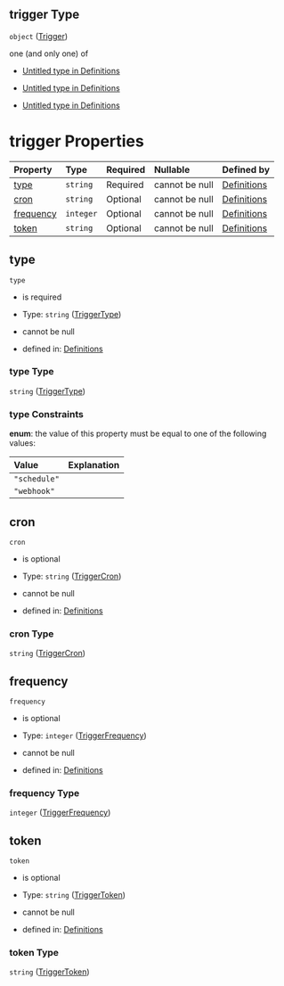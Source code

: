 ## trigger Type

`object` ([Trigger](definitions-definitions-autotask-properties-trigger.md))

one (and only one) of

*   [Untitled  type in Definitions](definitions-definitions-autotask-properties-trigger-oneof-0.md "check type definition")

*   [Untitled  type in Definitions](definitions-definitions-autotask-properties-trigger-oneof-1.md "check type definition")

*   [Untitled  type in Definitions](definitions-definitions-autotask-properties-trigger-oneof-2.md "check type definition")

# trigger Properties

| Property                | Type      | Required | Nullable       | Defined by                                                                                                                                                                  |
| :---------------------- | :-------- | :------- | :------------- | :-------------------------------------------------------------------------------------------------------------------------------------------------------------------------- |
| [type](#type)           | `string`  | Required | cannot be null | [Definitions](definitions-definitions-autotask-properties-trigger-properties-triggertype.md "#/definitions/autotask/properties/trigger/properties/type")           |
| [cron](#cron)           | `string`  | Optional | cannot be null | [Definitions](definitions-definitions-autotask-properties-trigger-properties-triggercron.md "#/definitions/autotask/properties/trigger/properties/cron")           |
| [frequency](#frequency) | `integer` | Optional | cannot be null | [Definitions](definitions-definitions-autotask-properties-trigger-properties-triggerfrequency.md "#/definitions/autotask/properties/trigger/properties/frequency") |
| [token](#token)         | `string`  | Optional | cannot be null | [Definitions](definitions-definitions-autotask-properties-trigger-properties-triggertoken.md "#/definitions/autotask/properties/trigger/properties/token")         |

## type



`type`

*   is required

*   Type: `string` ([TriggerType](definitions-definitions-autotask-properties-trigger-properties-triggertype.md))

*   cannot be null

*   defined in: [Definitions](definitions-definitions-autotask-properties-trigger-properties-triggertype.md "#/definitions/autotask/properties/trigger/properties/type")

### type Type

`string` ([TriggerType](definitions-definitions-autotask-properties-trigger-properties-triggertype.md))

### type Constraints

**enum**: the value of this property must be equal to one of the following values:

| Value        | Explanation |
| :----------- | :---------- |
| `"schedule"` |             |
| `"webhook"`  |             |

## cron



`cron`

*   is optional

*   Type: `string` ([TriggerCron](definitions-definitions-autotask-properties-trigger-properties-triggercron.md))

*   cannot be null

*   defined in: [Definitions](definitions-definitions-autotask-properties-trigger-properties-triggercron.md "#/definitions/autotask/properties/trigger/properties/cron")

### cron Type

`string` ([TriggerCron](definitions-definitions-autotask-properties-trigger-properties-triggercron.md))

## frequency



`frequency`

*   is optional

*   Type: `integer` ([TriggerFrequency](definitions-definitions-autotask-properties-trigger-properties-triggerfrequency.md))

*   cannot be null

*   defined in: [Definitions](definitions-definitions-autotask-properties-trigger-properties-triggerfrequency.md "#/definitions/autotask/properties/trigger/properties/frequency")

### frequency Type

`integer` ([TriggerFrequency](definitions-definitions-autotask-properties-trigger-properties-triggerfrequency.md))

## token



`token`

*   is optional

*   Type: `string` ([TriggerToken](definitions-definitions-autotask-properties-trigger-properties-triggertoken.md))

*   cannot be null

*   defined in: [Definitions](definitions-definitions-autotask-properties-trigger-properties-triggertoken.md "#/definitions/autotask/properties/trigger/properties/token")

### token Type

`string` ([TriggerToken](definitions-definitions-autotask-properties-trigger-properties-triggertoken.md))
